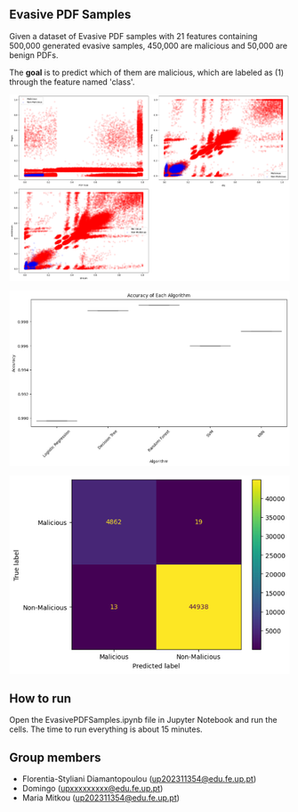 ## Evasive PDF Samples
Given a dataset of Evasive PDF samples with 21 features containing 500,000 generated evasive samples, 450,000 are malicious and 50,000 are benign PDFs.

The **goal** is to predict which of them are malicious, which are labeled as (1) through the feature named 'class'.

![Features](Images/image.png)

![Accuracy](Images/image-1.png)

![Confusion Matrix](Images/image-2.png)

## How to run
Open the EvasivePDFSamples.ipynb file in Jupyter Notebook and run the cells. The time to run everything is about 15 minutes.

## Group members
- Florentia-Styliani Diamantopoulou (up202311354@edu.fe.up.pt)
- Domingo (upxxxxxxxxx@edu.fe.up.pt)
- Maria Mitkou (up202311354@edu.fe.up.pt)
